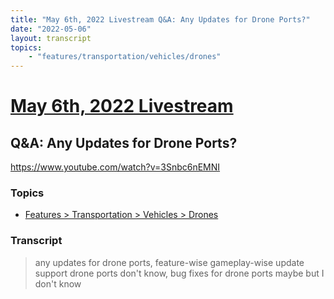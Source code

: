 ```yaml
---
title: "May 6th, 2022 Livestream Q&A: Any Updates for Drone Ports?"
date: "2022-05-06"
layout: transcript
topics:
    - "features/transportation/vehicles/drones"
---
```

# [May 6th, 2022 Livestream](../2022-05-06.md)
## Q&A: Any Updates for Drone Ports?
https://www.youtube.com/watch?v=3Snbc6nEMNI

### Topics
* [Features > Transportation > Vehicles > Drones](../topics/features/transportation/vehicles/drones.md)

### Transcript

> any updates for drone ports, feature-wise gameplay-wise update support drone ports don't know, bug fixes for drone ports maybe but I don't know

